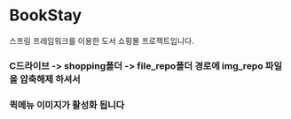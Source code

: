 # BookStay
스프링 프레임워크를 이용한 도서 쇼핑몰 프로젝트입니다.
### C드라이브 -> shopping폴더 -> file_repo폴더 경로에 img_repo 파일을 압축해제 하셔서 
### 퀵메뉴 이미지가 활성화 됩니다
